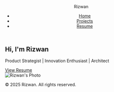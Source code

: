 <!DOCTYPE html>
<html lang="en">
<head>
  <meta charset="UTF-8" />
  <meta name="viewport" content="width=device-width, initial-scale=1.0" />
  <title>Rizwan | Product & Strategy</title>
  <link rel="stylesheet" href="style.css" />
</head>
<body>
  <header>
    <div class="navbar">
      <div class="logo">Rizwan</div>
      <nav>
        <ul>
          <li><a href="index.html">Home</a></li>
          <li><a href="projects.html">Projects</a></li>
          <li><a href="resume.html">Resume</a></li>
        </ul>
      </nav>
    </div>
  </header>

  <main>
    <section class="hero">
      <div class="hero-content">
        <h1>Hi, I'm Rizwan</h1>
        <p>Product Strategist | Innovation Enthusiast | Architect</p>
        <a href="resume.html" class="button">View Resume</a>
      </div>
      <div class="hero-image">
        <img src="images/your-photo.jpg" alt="Rizwan's Photo" />
      </div>
    </section>
  </main>

  <footer>
    <p>&copy; 2025 Rizwan. All rights reserved.</p>
  </footer>
</body>
</html>
